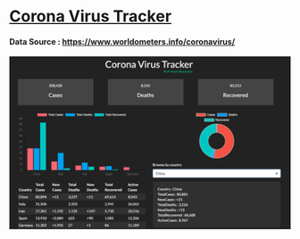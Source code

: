 # [Corona Virus Tracker](https://covid20.vercel.app)
#### Data Source : https://www.worldometers.info/coronavirus/

![](corona-tracker.png)
